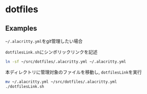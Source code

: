 # dotfiles

## Examples
`~/.alacritty.yml`をgit管理したい場合

`dotfilesLink.sh`にシンボリックリンクを記述
```sh
ln -sf ~/src/dotfiles/.alacritty.yml ~/.alacritty.yml
```

本ディレクトリに管理対象のファイルを移動し, `dotfilesLink`を実行
```sh
mv ~/.alacritty.yml ~/src/dotfiles/.alacritty.yml
./dotfilesLink.sh
```

